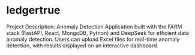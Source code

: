 # ledgertrue
Project Description:  Anomaly Detection Application built with the FARM stack (FastAPI, React, MongoDB, Python) and DeepSeek for efficient data anomaly detection. Users can upload Excel files for real-time anomaly detection, with results displayed on an interactive dashboard.
